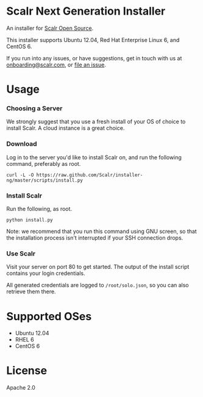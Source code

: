 Scalr Next Generation Installer
===============================

An installer for [Scalr Open Source][0].

This installer supports Ubuntu 12.04, Red Hat Enterprise Linux 6, and CentOS 6.

If you run into any issues, or have suggestions, get in touch with us at
onboarding@scalr.com, or [file an issue][1].


Usage
=====

### Choosing a Server ###

We strongly suggest that you use a fresh install of your OS of choice to
install Scalr. A cloud instance is a great choice.

### Download ###

Log in to the server you'd like to install Scalr on, and run the following
command, preferably as root.

    curl -L -O https://raw.github.com/Scalr/installer-ng/master/scripts/install.py

### Install Scalr ###

Run the following, as root.

    python install.py

Note: we recommend that you run this command using GNU screen, so that the
installation process isn't interrupted if your SSH connection drops.


### Use Scalr ###

Visit your server on port 80 to get started. The output of the install script
contains your login credentials.

All generated credentials are logged to `/root/solo.json`, so you can
also retrieve them there.

Supported OSes
==============

  + Ubuntu 12.04
  + RHEL 6
  + CentOS 6


License
=======

Apache 2.0


  [0]: https://github.com/Scalr/scalr
  [1]: https://github.com/Scalr/installer-ng/issues

